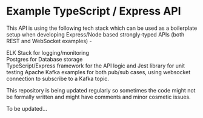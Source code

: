 # Example TypeScript / Express API

This API is using the following tech stack which can be used as a boilerplate setup when developing Express/Node based strongly-typed APIs (both REST and WebSocket examples) -

ELK Stack for logging/monitoring\
Postgres for Database storage\
TypeScript/Express framework for the API logic and Jest library for unit testing
Apache Kafka examples for both pub/sub cases, using websocket connection to subscribe to a Kafka topic.

This repository is being updated regularly so sometimes the code might not be formally written and might have comments and minor cosmetic issues.

To be updated...
